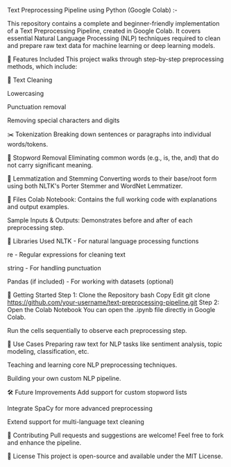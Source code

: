 Text Preprocessing Pipeline using Python (Google Colab) :- 

This repository contains a complete and beginner-friendly implementation of a Text Preprocessing Pipeline, created in Google Colab. It covers essential Natural Language Processing (NLP) techniques required to clean and prepare raw text data for machine learning or deep learning models.

📌 Features Included
This project walks through step-by-step preprocessing methods, which include:

🔡 Text Cleaning

Lowercasing

Punctuation removal

Removing special characters and digits

✂️ Tokenization
Breaking down sentences or paragraphs into individual words/tokens.

🛑 Stopword Removal
Eliminating common words (e.g., is, the, and) that do not carry significant meaning.

🌱 Lemmatization and Stemming
Converting words to their base/root form using both NLTK's Porter Stemmer and WordNet Lemmatizer.

📁 Files
Colab Notebook: Contains the full working code with explanations and output examples.

Sample Inputs & Outputs: Demonstrates before and after of each preprocessing step.

🧠 Libraries Used
NLTK - For natural language processing functions

re - Regular expressions for cleaning text

string - For handling punctuation

Pandas (if included) - For working with datasets (optional)

🚀 Getting Started
Step 1: Clone the Repository
bash
Copy
Edit
git clone https://github.com/your-username/text-preprocessing-pipeline.git
Step 2: Open the Colab Notebook
You can open the .ipynb file directly in Google Colab.

Run the cells sequentially to observe each preprocessing step.

🎯 Use Cases
Preparing raw text for NLP tasks like sentiment analysis, topic modeling, classification, etc.

Teaching and learning core NLP preprocessing techniques.

Building your own custom NLP pipeline.

🛠️ Future Improvements
Add support for custom stopword lists

Integrate SpaCy for more advanced preprocessing

Extend support for multi-language text cleaning

🙌 Contributing
Pull requests and suggestions are welcome! Feel free to fork and enhance the pipeline.

📄 License
This project is open-source and available under the MIT License.

